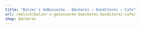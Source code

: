 ```yaml
---
title: "Balzer´s GeNussecke - Bäckerei – Konditorei – Cafe"
url: /malsch/balzer-s-genussecke-baeckerei-konditorei-cafe/
shop: Bäckerei
---
```

